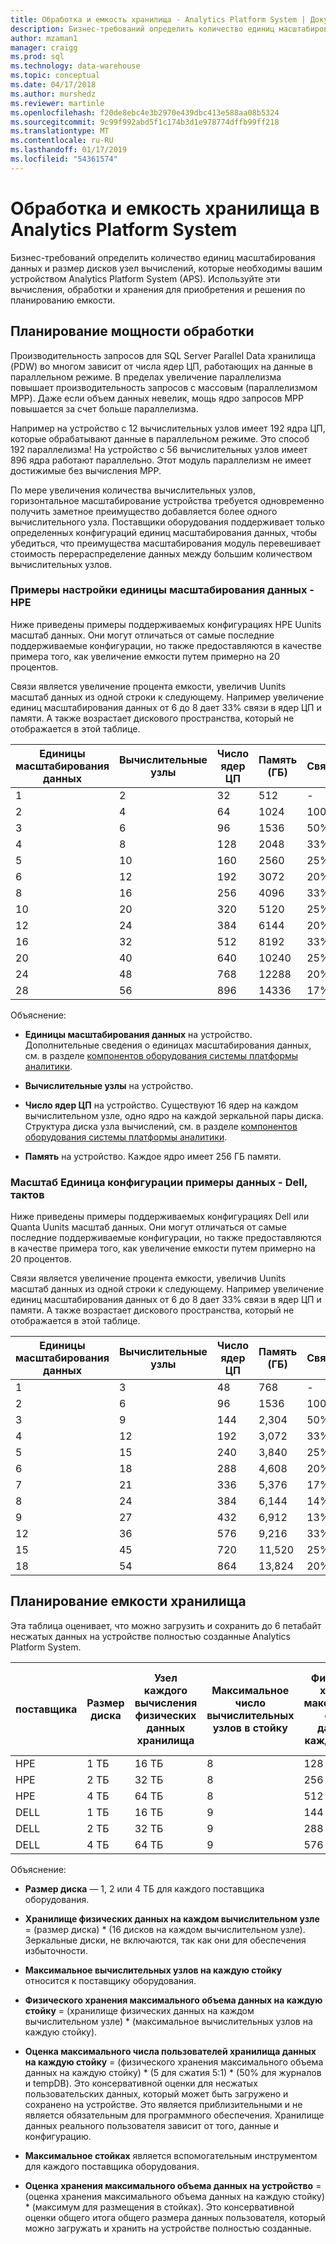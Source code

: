 ```yaml
---
title: Обработка и емкость хранилища - Analytics Platform System | Документация Майкрософт
description: Бизнес-требований определить количество единиц масштабирования данных и размер дисков узел вычислений, которые необходимы вашим устройством Analytics Platform System (APS).
author: mzaman1
manager: craigg
ms.prod: sql
ms.technology: data-warehouse
ms.topic: conceptual
ms.date: 04/17/2018
ms.author: murshedz
ms.reviewer: martinle
ms.openlocfilehash: f20de8ebc4e3b2970e439dbc413e588aa08b5324
ms.sourcegitcommit: 9c99f992abd5f1c174b3d1e978774dffb99ff218
ms.translationtype: MT
ms.contentlocale: ru-RU
ms.lasthandoff: 01/17/2019
ms.locfileid: "54361574"
---
```

# <a name="processing-and-storage-capacity-in-analytics-platform-system"></a>Обработка и емкость хранилища в Analytics Platform System
Бизнес-требований определить количество единиц масштабирования данных и размер дисков узел вычислений, которые необходимы вашим устройством Analytics Platform System (APS). Используйте эти вычисления, обработки и хранения для приобретения и решения по планированию емкости.  
  
  
## <a name="section1"></a>Планирование мощности обработки  
Производительность запросов для SQL Server Parallel Data хранилища (PDW) во многом зависит от числа ядер ЦП, работающих на данные в параллельном режиме. В пределах увеличение параллелизма повышает производительность запросов с массовым (параллелизмом MPP). Даже если объем данных невелик, мощь ядро запросов MPP повышается за счет больше параллелизма.  
  
Например на устройство с 12 вычислительных узлов имеет 192 ядра ЦП, которые обрабатывают данные в параллельном режиме. Это способ 192 параллелизма! На устройство с 56 вычислительных узлов имеет 896 ядра работают параллельно. Этот модуль параллелизм не имеет достижимые без вычисления MPP.  
  
По мере увеличения количества вычислительных узлов, горизонтальное масштабирование устройства требуется одновременно получить заметное преимущество добавляется более одного вычислительного узла. Поставщики оборудования поддерживает только определенных конфигураций единиц масштабирования данных, чтобы убедиться, что преимущества масштабирования модуль перевешивает стоимость перераспределение данных между большим количеством вычислительных узлов.  
  
### <a name="data-scale-unit-configuration-examples---hpe"></a>Примеры настройки единицы масштабирования данных - HPE  
Ниже приведены примеры поддерживаемых конфигурациях HPE Uunits масштаб данных. Они могут отличаться от самые последние поддерживаемые конфигурации, но также предоставляются в качестве примера того, как увеличение емкости путем примерно на 20 процентов.  
  
Связи является увеличение процента емкости, увеличив Uunits масштаб данных из одной строки к следующему. Например увеличение единиц масштабирования данных от 6 до 8 дает 33% связи в ядер ЦП и памяти.  А также возрастает дискового пространства, который не отображается в этой таблице.  
  
|Единицы масштабирования данных|Вычислительные узлы|Число ядер ЦП|Память (ГБ)|Связи|  
|--------------------|-----------------|-------------|-----------------|----------|  
|1|2|32|512|-|  
|2|4|64|1024|100%|  
|3|6|96|1536|50%|  
|4|8|128|2048|33%|  
|5|10|160|2560|25%|  
|6|12|192|3072|20%|  
|8|16|256|4096|33%|  
|10|20|320|5120|25%|  
|12|24|384|6144|20%|  
|16|32|512|8192|33%|  
|20|40|640|10240|25%|  
|24|48|768|12288|20%|  
|28|56|896|14336|17%|  
  
Объяснение:  
  
-   **Единицы масштабирования данных** на устройство. Дополнительные сведения о единицах масштабирования данных, см. в разделе [компонентов оборудования системы платформы аналитики](hardware-components.md).  
  
-   **Вычислительные узлы** на устройство.  
  
-   **Число ядер ЦП** на устройство. Существуют 16 ядер на каждом вычислительном узле, одно ядро на каждой зеркальной пары диска. Структура диска узла вычислений, см. в разделе [компонентов оборудования системы платформы аналитики](hardware-components.md).  
  
-   **Память** на устройство. Каждое ядро имеет 256 ГБ памяти.  
  
### <a name="data-scale-unit-configuration-examples---dell-quanta"></a>Масштаб Единица конфигурации примеры данных - Dell, тактов  
Ниже приведены примеры поддерживаемых конфигурациях Dell или Quanta Uunits масштаб данных. Они могут отличаться от самые последние поддерживаемые конфигурации, но также предоставляются в качестве примера того, как увеличение емкости путем примерно на 20 процентов.  
  
Связи является увеличение процента емкости, увеличив Uunits масштаб данных из одной строки к следующему. Например увеличение единиц масштабирования данных от 6 до 8 дает 33% связи в ядер ЦП и памяти. А также возрастает дискового пространства, который не отображается в этой таблице.  
  
|Единицы масштабирования данных|Вычислительные узлы|Число ядер ЦП|Память (ГБ)|Связи|  
|--------------------|-----------------|-------------|-----------------|----------|  
|1|3|48|768|-|  
|2|6|96|1536|100%|  
|3|9|144|2,304|50%|  
|4|12|192|3,072|33%|  
|5|15|240|3,840|25%|  
|6|18|288|4,608|20%|  
|7|21|336|5,376|17%|  
|8|24|384|6,144|14%|  
|9|27|432|6,912|13%|  
|12|36|576|9,216|33%|  
|15|45|720|11,520|25%|  
|18|54|864|13,824|20%|  
  
## <a name="section2"></a>Планирование емкости хранилища  
Эта таблица оценивает, что можно загрузить и сохранить до 6 петабайт несжатых данных на устройстве полностью созданные Analytics Platform System. 
  
|поставщика|Размер диска|Узел каждого вычисления физических данных хранилища|Максимальное число вычислительных узлов в стойку|Физического хранения максимального объема данных на каждую стойку|Оценка максимального числа пользователей хранилища данных на стойке|Максимальное стоек|Оценка максимального числа пользователей хранилища данных на устройство|  
|----------|--------------|------------------------------------------|----------------------------------|------------------------------------------|------------------------------------------------|-----------------|-----------------------------------------------------|  
|HPE|1 ТБ|16 ТБ|8|128 TB|320 ТБ|7|2,240 ТБ|  
|HPE|2 ТБ|32 ТБ|8|256 ТБ|640 ТБ|7|4,480 ТБ|  
|HPE|4 ТБ|64 ТБ|8|512 ТБ|1280 ТБ|7|8,960 ТБ|  
|DELL|1 ТБ|16 ТБ|9|144 ТБ|360 ТБ|6|2,160 ТБ|  
|DELL|2 ТБ|32 ТБ|9|288 ТБ|720 ТБ|6|4320 ТБ|  
|DELL|4 ТБ|64 ТБ|9|576 ТБ|1440 ТБ|6|8,640 ТБ|   
  
Объяснение:  
  
-   **Размер диска** — 1, 2 или 4 ТБ для каждого поставщика оборудования.  
  
-   **Хранилище физических данных на каждом вычислительном узле** = (размер диска) * (16 дисков на каждом вычислительном узле). Зеркальные диски, не включаются, так как они для обеспечения избыточности.  
  
-   **Максимальное вычислительных узлов на каждую стойку** относится к поставщику оборудования.  
  
-   **Физического хранения максимального объема данных на каждую стойку** = (хранилище физических данных на каждом вычислительном узле) * (максимальное вычислительных узлов на каждую стойку).  
  
-   **Оценка максимального числа пользователей хранилища данных на каждую стойку** = (физического хранения максимального объема данных на каждую стойку) * (5 для сжатия 5:1) \* (50% для журналов и tempDB). Это консервативной оценки для несжатых пользовательских данных, который может быть загружено и сохранено на устройстве. Это является приблизительными и не является обязательным для программного обеспечения. Хранилище данных реального пользователя зависит от того, данные и конфигурацию.  
  
-   **Максимальное стойках** является вспомогательным инструментом для каждого поставщика оборудования.  
  
-   **Оценка хранения максимального объема данных на устройство** = (оценка хранения максимального объема данных на каждую стойку) * (максимум для размещения в стойках). Это консервативной оценки общего итога общего размера данных пользователя, который можно загружать и хранить на устройстве полностью созданные.  
  
